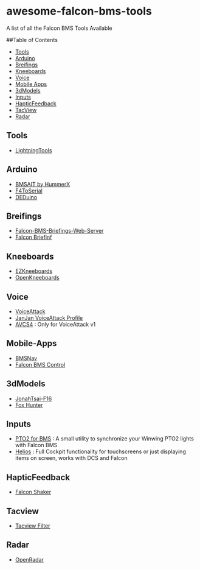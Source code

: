 # awesome-falcon-bms-tools
A list of all the Falcon BMS Tools Available

##Table of Contents
- [Tools](#tools)
- [Arduino](#arduino)
- [Breifings](#breifings)
- [Kneeboards](#kneeboards)
- [Voice](#voice)
- [Mobile Apps](#mobile-apps)
- [3dModels](#3dmodels)
- [Inputs](#inputs)
- [HapticFeedback](#hapticfeedback)
- [TacView](#tacview)
- [Radar](#radar)

## Tools 
- [LightningTools](https://github.com/lightningviper/lightningstools)


## Arduino
- [BMSAIT by HummerX](https://github.com/HummerX/BMSAIT)
- [F4ToSerial](https://f4toserial.com/)
- [DEDuino](https://github.com/uriba107/deduino)

## Breifings
- [Falcon-BMS-Briefings-Web-Server](https://github.com/MilKris666/Falcon-BMS-Briefings-Web-Server)
- [Falcon Briefinf](https://github.com/dglava/falcon-briefing)

## Kneeboards
- [EZKneeboards](https://forum.falcon-bms.com/topic/19901/ezboards-generate-kneeboards-flights-comms-stpts-weather-from-briefings)
- [OpenKneeboards](https://openkneeboard.com/)

## Voice
- [VoiceAttack](https://voiceattack.com/)
- [JanJan VoiceAttack Profile](https://forum.voiceattack.com/smf/index.php?topic=3891.0)
- [AVCS4](https://veterans-gaming.com/files/file/35-avcs4-voice-control-radios-for-falcon-bms/) : Only for VoiceAttack v1

## Mobile-Apps
- [BMSNav](https://rsedev.net/bmsnav/)
- [Falcon BMS Control](https://kungfoo.github.io/falcon-bms-control/)

## 3dModels
- [JonahTsai-F16](https://github.com/JonahTsai/F16)
- [Fox Hunter](https://www.printables.com/@riccardoland_1626907/collections/2295948)

## Inputs
- [PTO2 for BMS](https://github.com/ExoLightFR/PTO2-for-BMS) : A small utility to synchronize your Winwing PTO2 lights with Falcon BMS
- [Helios](https://github.com/HeliosVirtualCockpit/Helios) : Full Cockpit functionality for touchscreens or just displaying items on screen, works with DCS and Falcon

## HapticFeedback
- [Falcon Shaker](https://github.com/MC-Deedle/FalconShaker)

## Tacview
- [Tacview Filter](https://github.com/UOAF/tacview-filter)

## Radar
- [OpenRadar](https://github.com/UOAF/OpenRadar)
